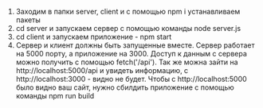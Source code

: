 1) Заходим в папки server, client и с помощью npm i устанавливаем пакеты
2) cd server и запускаем сервер с помощью команды node server.js
3) cd client и запускаем приложение -  npm start
4) Сервер и клиент должны быть запущенные вместе. Сервер работает на 5000 порту, а приложение на 3000.
   Доступ к данным с сервера можно получить с помощью fetch('/api'). Так же можна зайти на 
   http://localhost:5000/api и увидеть информацию, с http://localhost:3000 - видно не будет. Чтобы 
   с http://localhost:5000 было видно ваш сайт, нужно сбилдить приложение с помощью команды npm run build
   